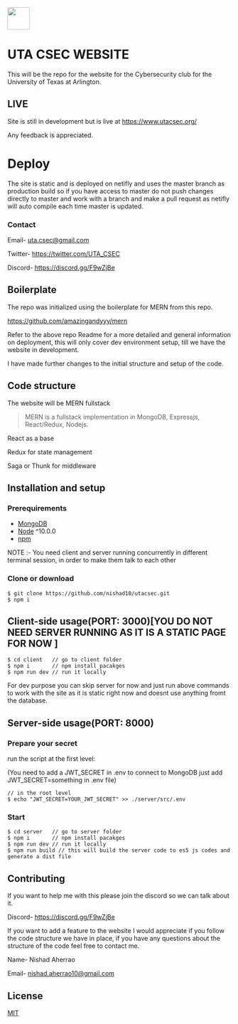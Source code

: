 <img src="https://pbs.twimg.com/profile_images/887044871445295105/9bQlT5Xi_400x400.jpg" height="50" width="50">
<h1 position="relative">UTA CSEC WEBSITE</h1>

This will be the repo for the website for the Cybersecurity club for the University of Texas at Arlington.

## LIVE
Site is still in development but is live at https://www.utacsec.org/

Any feedback is appreciated.
# Deploy
The site is static and is deployed on netifly and uses the master branch as production build so if you have access to master do not push changes directly to master and work with a branch and make a pull request as netifly will auto compile each time master is updated.

### Contact
Email- uta.csec@gmail.com

Twitter- https://twitter.com/UTA_CSEC

Discord- https://discord.gg/F9wZjBe

## Boilerplate

The repo was initialized using the boilerplate for MERN from this repo. 

https://github.com/amazingandyyy/mern

Refer to the above repo Readme for a more detailed and general information on deployment, this will only cover dev environment setup, till we have the website in development.

I have made further changes to the initial structure and setup of the code.

## Code structure

The website will be MERN fullstack

> MERN is a fullstack implementation in MongoDB, Expressjs, React/Redux, Nodejs.

React as a base

Redux for state management

Saga or Thunk for middleware

## Installation and setup

### Prerequirements
- [MongoDB](https://gist.github.com/nrollr/9f523ae17ecdbb50311980503409aeb3)
- [Node](https://nodejs.org/en/download/) ^10.0.0
- [npm](https://nodejs.org/en/download/package-manager/)

NOTE :- You need client and server running concurrently in different terminal session, in order to make them talk to each other

### Clone or download
```terminal
$ git clone https://github.com/nishad10/utacsec.git
$ npm i
```

## Client-side usage(PORT: 3000)[YOU DO NOT NEED SERVER RUNNING AS IT IS A STATIC PAGE FOR NOW ]
```terminal
$ cd client   // go to client folder
$ npm i       // npm install pacakges
$ npm run dev // run it locally
```
For dev purpose you can skip server for now and just run above commands to work with the site as it is static right now and doesnt use anything fromt the database.

## Server-side usage(PORT: 8000)

### Prepare your secret

run the script at the first level:

(You need to add a JWT_SECRET in .env to connect to MongoDB just add JWT_SECRET=something in .env file)

```terminal
// in the root level
$ echo "JWT_SECRET=YOUR_JWT_SECRET" >> ./server/src/.env
```

### Start

```terminal
$ cd server   // go to server folder
$ npm i       // npm install pacakges
$ npm run dev // run it locally
$ npm run build // this will build the server code to es5 js codes and generate a dist file
```
## Contributing

If you want to help me with this please join the discord so we can talk about it.

Discord- https://discord.gg/F9wZjBe

If you want to add a feature to the website I would appreciate if you follow the code structure we have in place, if you have any questions about the structure of the code feel free to contact me. 

Name- Nishad Aherrao

Email- nishad.aherrao10@gmail.com

## License
[MIT](https://github.com/nishad10/utacsec/blob/master/LICENSE)
